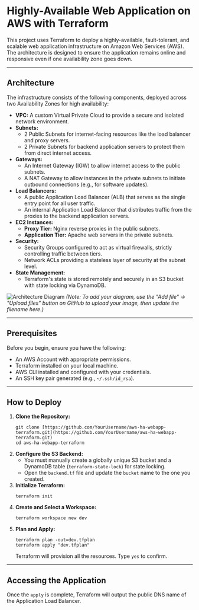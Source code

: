 # Highly-Available Web Application on AWS with Terraform

This project uses Terraform to deploy a highly-available, fault-tolerant, and scalable web application infrastructure on Amazon Web Services (AWS). The architecture is designed to ensure the application remains online and responsive even if one availability zone goes down.

---

## Architecture

The infrastructure consists of the following components, deployed across two Availability Zones for high availability:

* **VPC:** A custom Virtual Private Cloud to provide a secure and isolated network environment.
* **Subnets:**
    * 2 Public Subnets for internet-facing resources like the load balancer and proxy servers.
    * 2 Private Subnets for backend application servers to protect them from direct internet access.
* **Gateways:**
    * An Internet Gateway (IGW) to allow internet access to the public subnets.
    * A NAT Gateway to allow instances in the private subnets to initiate outbound connections (e.g., for software updates).
* **Load Balancers:**
    * A public Application Load Balancer (ALB) that serves as the single entry point for all user traffic.
    * An internal Application Load Balancer that distributes traffic from the proxies to the backend application servers.
* **EC2 Instances:**
    * **Proxy Tier:** Nginx reverse proxies in the public subnets.
    * **Application Tier:** Apache web servers in the private subnets.
* **Security:**
    * Security Groups configured to act as virtual firewalls, strictly controlling traffic between tiers.
    * Network ACLs providing a stateless layer of security at the subnet level.
* **State Management:**
    * Terraform's state is stored remotely and securely in an S3 bucket with state locking via DynamoDB.

![Architecture Diagram](architecture.png)
*(Note: To add your diagram, use the "Add file" -> "Upload files" button on GitHub to upload your image, then update the filename here.)*

---

## Prerequisites

Before you begin, ensure you have the following:
* An AWS Account with appropriate permissions.
* Terraform installed on your local machine.
* AWS CLI installed and configured with your credentials.
* An SSH key pair generated (e.g., `~/.ssh/id_rsa`).

---

## How to Deploy

1.  **Clone the Repository:**
    ```
    git clone [https://github.com/YourUsername/aws-ha-webapp-terraform.git](https://github.com/YourUsername/aws-ha-webapp-terraform.git)
    cd aws-ha-webapp-terraform
    ```
2.  **Configure the S3 Backend:**
    * You must manually create a globally unique S3 bucket and a DynamoDB table (`terraform-state-lock`) for state locking.
    * Open the `backend.tf` file and update the `bucket` name to the one you created.
3.  **Initialize Terraform:**
    ```
    terraform init
    ```
4.  **Create and Select a Workspace:**
    ```
    terraform workspace new dev
    ```
5.  **Plan and Apply:**
    ```
    terraform plan -out=dev.tfplan
    terraform apply "dev.tfplan"
    ```
    Terraform will provision all the resources. Type `yes` to confirm.

---

## Accessing the Application

Once the `apply` is complete, Terraform will output the public DNS name of the Application Load Balancer.
